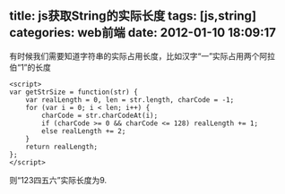 title: js获取String的实际长度
tags: [js,string]
categories: web前端
date: 2012-01-10 18:09:17
---
有时候我们需要知道字符串的实际占用长度，比如汉字“一”实际占用两个阿拉伯“1”的长度
```
<script>
var getStrSize = function(str) {
    var realLength = 0, len = str.length, charCode = -1;
    for (var i = 0; i < len; i++) {
        charCode = str.charCodeAt(i);
        if (charCode >= 0 && charCode <= 128) realLength += 1;
        else realLength += 2;
    }
    return realLength;
};
</script>
```
则“123四五六”实际长度为9.

